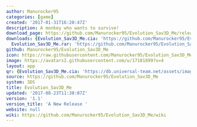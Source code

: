 ```yaml
---
author: Manurocker95
categories: [game]
created: '2017-01-31T16:20:47Z'
description: A monkey who wants to survive!
download_page: https://github.com/Manurocker95/Evolution_Sav3D_Me/releases/tag/1.1
downloads: {Evolution_Sav3D_Me.cia: 'https://github.com/Manurocker95/Evolution_Sav3D_Me/releases/download/1.1/Evolution_Sav3D_Me.cia',
  Evolution_Sav3D_Me.rar: 'https://github.com/Manurocker95/Evolution_Sav3D_Me/releases/download/1.1/Evolution_Sav3D_Me.rar'}
github: Manurocker95/Evolution_Sav3D_Me
icon: https://raw.githubusercontent.com/Manurocker95/Evolution_Sav3D_Me/Evolution_Sav3D_Me/icon.png
image: https://avatars2.githubusercontent.com/u/17181899?v=4
layout: app
qr: {Evolution_Sav3D_Me.cia: 'https://db.universal-team.net/assets/images/qr/evolution_sav3d_me.cia.png'}
source: https://github.com/Manurocker95/Evolution_Sav3D_Me
system: 3DS
title: Evolution_Sav3D_Me
updated: '2017-08-23T11:38:07Z'
version: '1.1'
version_title: 'A New Release '
website: null
wiki: https://github.com/Manurocker95/Evolution_Sav3D_Me/wiki
---
```

